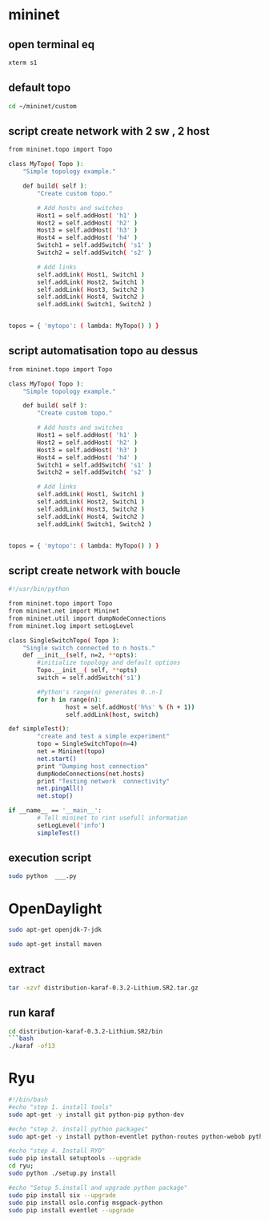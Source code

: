 # mininet
## open terminal eq
```bash
xterm s1
```
## default topo
```bash
cd ~/mininet/custom
```
## script create network with 2 sw , 2 host
```bash
from mininet.topo import Topo

class MyTopo( Topo ):
    "Simple topology example."

    def build( self ):
        "Create custom topo."

        # Add hosts and switches
        Host1 = self.addHost( 'h1' )
        Host2 = self.addHost( 'h2' )
        Host3 = self.addHost( 'h3' )
        Host4 = self.addHost( 'h4' )
        Switch1 = self.addSwitch( 's1' )
        Switch2 = self.addSwitch( 's2' )

        # Add links
        self.addLink( Host1, Switch1 )
        self.addLink( Host2, Switch1 )
        self.addLink( Host3, Switch2 )
        self.addLink( Host4, Switch2 )
        self.addLink( Switch1, Switch2 )


topos = { 'mytopo': ( lambda: MyTopo() ) }
```
## script automatisation topo au dessus
```bash
from mininet.topo import Topo

class MyTopo( Topo ):
    "Simple topology example."

    def build( self ):
        "Create custom topo."

        # Add hosts and switches
        Host1 = self.addHost( 'h1' )
        Host2 = self.addHost( 'h2' )
        Host3 = self.addHost( 'h3' )
        Host4 = self.addHost( 'h4' )
        Switch1 = self.addSwitch( 's1' )
        Switch2 = self.addSwitch( 's2' )

        # Add links
        self.addLink( Host1, Switch1 )
        self.addLink( Host2, Switch1 )
        self.addLink( Host3, Switch2 )
        self.addLink( Host4, Switch2 )
        self.addLink( Switch1, Switch2 )


topos = { 'mytopo': ( lambda: MyTopo() ) }
```
## script create network with boucle
```bash
#!/usr/bin/python

from mininet.topo import Topo
from mininet.net import Mininet
from mininet.util import dumpNodeConnections
from mininet.log import setLogLevel

class SingleSwitchTopo( Topo ):
    "Single switch connected to n hosts."
    def __init__(self, n=2, **opts):
        #initialize topology and default options
        Topo.__init__( self, **opts)
        switch = self.addSwitch('s1')

        #Python's range(n) generates 0..n-1
        for h in range(n):
                host = self.addHost('h%s' % (h + 1))
                self.addLink(host, switch)

def simpleTest():
        "create and test a simple experiment"
        topo = SingleSwitchTopo(n=4)
        net = Mininet(topo)
        net.start()
        print "Dumping host connection"
        dumpNodeConnections(net.hosts)
        print "Testing network  connectivity"
        net.pingAll()
        net.stop() 

if __name__ == '__main__':
        # Tell mininet to rint usefull information
        setLogLevel('info')
        simpleTest()
```
## execution script
```bash
sudo python  ___.py
```
# OpenDaylight
```bash
sudo apt-get openjdk-7-jdk
```
```bash
sudo apt-get install maven
```
## extract 
```bash
tar -xzvf distribution-karaf-0.3.2-Lithium.SR2.tar.gz
```
## run karaf
```bash
cd distribution-karaf-0.3.2-Lithium.SR2/bin
```bash
./karaf -of13
```
# Ryu
```bash
#!/bin/bash
#echo "step 1. install tools"
sudo apt-get -y install git python-pip python-dev

#echo "step 2. install python packages"
sudo apt-get -y install python-eventlet python-routes python-webob python-paramiko

#echo "step 4. Install RYO"
sudo pip install setuptools --upgrade
cd ryu;
sudo python ./setup.py install

#echo "Setup 5.install and upgrade python package"
sudo pip install six --upgrade
sudo pip install oslo.config msgpack-python
sudo pip install eventlet --upgrade
```


